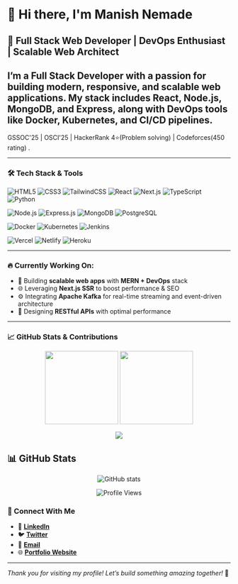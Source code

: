 # 👋 Hi there, I'm **Manish Nemade**

## 🚀 Full Stack Web Developer | DevOps Enthusiast | Scalable Web Architect

I’m a **Full Stack Developer** with a passion for building modern, responsive, and scalable web applications. My stack includes **React**, **Node.js**, **MongoDB**, and **Express**, along with DevOps tools like **Docker**, **Kubernetes**, and **CI/CD pipelines**.
--
GSSOC'25 | OSCI'25 | HackerRank 4⭐(Problem solving) | Codeforces(450 rating) .

---

### 🛠️ Tech Stack & Tools

![HTML5](https://img.shields.io/badge/-HTML5-E34F26?style=flat&logo=html5&logoColor=white)
![CSS3](https://img.shields.io/badge/-CSS3-1572B6?style=flat&logo=css3)
![TailwindCSS](https://img.shields.io/badge/-TailwindCSS-38B2AC?style=flat&logo=tailwind-css)
![React](https://img.shields.io/badge/-React-61DAFB?style=flat&logo=react)
![Next.js](https://img.shields.io/badge/-Next.js-black?style=flat&logo=next.js)
![TypeScript](https://img.shields.io/badge/-TypeScript-3178C6?style=flat&logo=typescript)
![Python](https://img.shields.io/badge/-Python-3776AB?style=flat&logo=python)

![Node.js](https://img.shields.io/badge/-Node.js-339933?style=flat&logo=node.js)
![Express.js](https://img.shields.io/badge/-Express.js-black?style=flat&logo=Java)
![MongoDB](https://img.shields.io/badge/-MongoDB-47A248?style=flat&logo=mongodb)
![PostgreSQL](https://img.shields.io/badge/-PostgreSQL-336791?style=flat&logo=postgresql)

![Docker](https://img.shields.io/badge/-Docker-2496ED?style=flat&logo=docker)
![Kubernetes](https://img.shields.io/badge/-Kubernetes-326CE5?style=flat&logo=kubernetes)
![Jenkins](https://img.shields.io/badge/-Jenkins-D24939?style=flat&logo=jenkins)

![Vercel](https://img.shields.io/badge/-Vercel-black?style=flat&logo=vercel)
![Netlify](https://img.shields.io/badge/-Netlify-00C7B7?style=flat&logo=netlify)
![Heroku](https://img.shields.io/badge/-Heroku-430098?style=flat&logo=heroku)

---

### 🔥 Currently Working On:

- 🚧 Building **scalable web apps** with **MERN + DevOps** stack  
- 🌐 Leveraging **Next.js SSR** to boost performance & SEO  
- ⚙️ Integrating **Apache Kafka** for real-time streaming and event-driven architecture  
- 🔌 Designing **RESTful APIs** with optimal performance

---

### 📈 GitHub Stats & Contributions

<p align="center">
  <img src="https://github-readme-stats.vercel.app/api?username=Manishnemade12&show_icons=true&theme=tokyonight&hide=prs&count_private=true" height="165px"/>
  <img src="https://github-readme-stats.vercel.app/api/top-langs/?username=Manishnemade12&layout=compact&theme=tokyonight" height="165px"/>
</p>

<p align="center">
  <img src="https://github-readme-streak-stats.herokuapp.com?user=Manishnemade12&theme=tokyonight" />
</p>

## 📊 GitHub Stats

<p align="center">
  <img src="https://github-readme-stats.vercel.app/api?username=ManishNemade12&show_icons=true&theme=tokyonight" alt="GitHub stats" />
</p>

<p align="center">
  <!-- Profile Views -->
  <img src="https://komarev.com/ghpvc/?username=ManishNemade12&label=Profile%20Views&color=0e75b6&style=flat" alt="Profile Views" />
</p>

### 🤝 Connect With Me

- 🔗 [**LinkedIn**](https://www.linkedin.com/in/manish-nemade-aaa69b28a/)
- 🐦 [**Twitter**](https://twitter.com/YourTwitterHandle)
- 📧 [**Email**](mailto:Mnemade140@gmail.com)
- 🌐 [**Portfolio Website**](https://manish-portfolio-6mbj.vercel.app/)

---

_Thank you for visiting my profile! Let’s build something amazing together!_ 🚀
